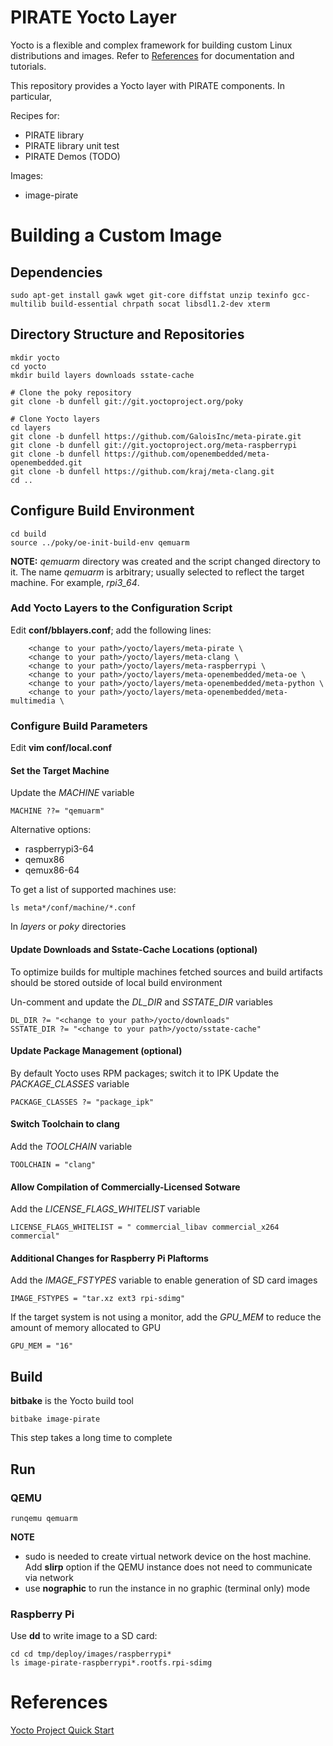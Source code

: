 # PIRATE Yocto Layer

Yocto is a flexible and complex framework for building custom Linux
distributions and images. Refer to [References](README.md#References) for
documentation and tutorials.

This repository provides a Yocto layer with PIRATE components. In particular,

Recipes for:
* PIRATE library
* PIRATE library unit test
* PIRATE Demos (TODO)

Images:
* image-pirate

# Building a Custom Image
## Dependencies
```
sudo apt-get install gawk wget git-core diffstat unzip texinfo gcc-multilib build-essential chrpath socat libsdl1.2-dev xterm
```
## Directory Structure and Repositories
```
mkdir yocto
cd yocto
mkdir build layers downloads sstate-cache

# Clone the poky repository
git clone -b dunfell git://git.yoctoproject.org/poky

# Clone Yocto layers
cd layers
git clone -b dunfell https://github.com/GaloisInc/meta-pirate.git
git clone -b dunfell git://git.yoctoproject.org/meta-raspberrypi
git clone -b dunfell https://github.com/openembedded/meta-openembedded.git
git clone -b dunfell https://github.com/kraj/meta-clang.git
cd ..
```

## Configure Build Environment
```
cd build
source ../poky/oe-init-build-env qemuarm
```
**NOTE:** *qemuarm* directory was created and the script changed directory to it.
The name *qemuarm* is arbitrary; usually selected to reflect the target machine.
For example, *rpi3_64*.

### Add Yocto Layers to the Configuration Script
Edit **conf/bblayers.conf**; add the following lines:
```
    <change to your path>/yocto/layers/meta-pirate \
    <change to your path>/yocto/layers/meta-clang \
    <change to your path>/yocto/layers/meta-raspberrypi \
    <change to your path>/yocto/layers/meta-openembedded/meta-oe \
    <change to your path>/yocto/layers/meta-openembedded/meta-python \
    <change to your path>/yocto/layers/meta-openembedded/meta-multimedia \
```

### Configure Build Parameters
Edit **vim conf/local.conf**

#### Set the Target Machine
Update the *MACHINE* variable
```
MACHINE ??= "qemuarm"
```
Alternative options:
* raspberrypi3-64
* qemux86
* qemux86-64

To get a list of supported machines use:
```
ls meta*/conf/machine/*.conf
```
In *layers* or *poky* directories

#### Update Downloads and Sstate-Cache Locations (optional)
To optimize builds for multiple machines fetched sources and build artifacts
should be stored outside of local build environment

Un-comment and update the *DL_DIR* and *SSTATE_DIR* variables
```
DL_DIR ?= "<change to your path>/yocto/downloads"
SSTATE_DIR ?= "<change to your path>/yocto/sstate-cache"
```

#### Update Package Management (optional)
By default Yocto uses RPM packages; switch it to IPK
Update the *PACKAGE_CLASSES* variable
```
PACKAGE_CLASSES ?= "package_ipk"
```

#### Switch Toolchain to clang
Add the *TOOLCHAIN* variable
```
TOOLCHAIN = "clang"
```

#### Allow Compilation of Commercially-Licensed Sotware
Add the *LICENSE_FLAGS_WHITELIST* variable
```
LICENSE_FLAGS_WHITELIST = " commercial_libav commercial_x264 commercial"
```

#### Additional Changes for Raspberry Pi Plaftorms
Add the *IMAGE_FSTYPES* variable to enable generation of SD card images
```
IMAGE_FSTYPES = "tar.xz ext3 rpi-sdimg"
```
If the target system is not using a monitor, add the *GPU_MEM* to reduce the
amount of memory allocated to GPU
```
GPU_MEM = "16"
```

## Build
**bitbake** is the Yocto build tool
```
bitbake image-pirate
```
This step takes a long time to complete

## Run

### QEMU
```
runqemu qemuarm
```
**NOTE**
* sudo is needed to create virtual network device on the host machine. Add **slirp** option if the QEMU instance does not need to communicate via network
* use **nographic** to run the instance in no graphic (terminal only) mode

### Raspberry Pi
Use **dd** to write image to a SD card:
```
cd cd tmp/deploy/images/raspberrypi*
ls image-pirate-raspberrypi*.rootfs.rpi-sdimg
```


# References
[Yocto Project Quick Start](https://www.yoctoproject.org/docs/1.8/yocto-project-qs/yocto-project-qs.html)
